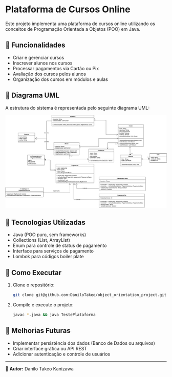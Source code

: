 # Plataforma de Cursos Online

Este projeto implementa uma plataforma de cursos online utilizando os conceitos de Programação Orientada a Objetos (POO) em Java.

## 📌 Funcionalidades
- Criar e gerenciar cursos
- Inscrever alunos nos cursos
- Processar pagamentos via Cartão ou Pix
- Avaliação dos cursos pelos alunos
- Organização dos cursos em módulos e aulas

## 📄 Diagrama UML

A estrutura do sistema é representada pelo seguinte diagrama UML:

![Diagrama UML](https://github.com/DaniloTakeo/object_orientation_project/blob/main/object-orientation/src/main/resources/diagrama%20de%20classes.png)

## 🚀 Tecnologias Utilizadas
- Java (POO puro, sem frameworks)
- Collections (List, ArrayList)
- Enum para controle de status de pagamento
- Interface para serviços de pagamento
- Lombok para códigos boiler plate

## 🎯 Como Executar

1. Clone o repositório:
   ```bash
   git clone git@github.com:DaniloTakeo/object_orientation_project.git
   ```
2. Compile e execute o projeto:
   ```bash
   javac *.java && java TestePlataforma
   ```

## 📌 Melhorias Futuras
- Implementar persistência dos dados (Banco de Dados ou arquivos)
- Criar interface gráfica ou API REST
- Adicionar autenticação e controle de usuários

---
📌 **Autor:** Danilo Takeo Kanizawa

